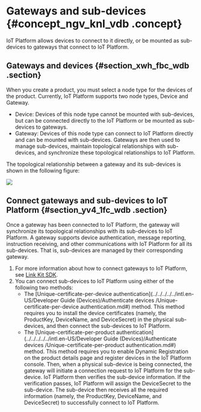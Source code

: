 # Gateways and sub-devices {#concept_ngv_knl_vdb .concept}

IoT Platform allows devices to connect to it directly, or be mounted as sub-devices to gateways that connect to IoT Platform.

## Gateways and devices {#section_xwh_fbc_wdb .section}

When you create a product, you must select a node type for the devices of the product. Currently, IoT Platform supports two node types, Device and Gateway.

-   Device: Devices of this node type cannot be mounted with sub-devices, but can be connected directly to the IoT Platform or be mounted as sub-devices to gateways.
-   Gateway: Devices of this node type can connect to IoT Platform directly and can be mounted with sub-devices. Gateways are then used to manage sub-devices, maintain topological relationships with sub-devices, and synchronize these topological relationships to IoT Platform.

The topological relationship between a gateway and its sub-devices is shown in the following figure:

![](http://static-aliyun-doc.oss-cn-hangzhou.aliyuncs.com/assets/img/12824/15507308652876_en-US.PNG)

## Connect gateways and sub-devices to IoT Platform {#section_yv4_1fc_wdb .section}

Once a gateway has been connected to IoT Platform, the gateway will synchronize its topological relationships with its sub-devices to IoT Platform. A gateway supports device authentication, message reporting, instruction receiving, and other communications with IoT Platform for all its sub-devices. That is, sub-devices are managed by their corresponding gateway.

1.  For more information about how to connect gateways to IoT Platform, see [Link Kit SDK](https://www.alibabacloud.com/help/product/93051.htm).
2.  You can connect sub-devices to IoT Platform using either of the following two methods:
    -   The [Unique-certificate-per-device authentication](../../../../../intl.en-US/Developer Guide (Devices)/Authenticate devices /Unique-certificate-per-device authentication.md#) method. This method requires you to install the device certificates \(namely, the ProductKey, DeviceName, and DeviceSecret\) in the physical sub-devices, and then connect the sub-devices to IoT Platform.
    -   The [Unique-certificate-per-product authentication](../../../../../intl.en-US/Developer Guide (Devices)/Authenticate devices /Unique-certificate-per-product authentication.md#) method. This method requires you to enable Dynamic Registration on the product details page and register devices in the IoT Platform console. Then, when a physical sub-device is being connected, the gateway will initiate a connection request to IoT Platform for the sub-device. IoT Platform then verifies the sub-device information. If the verification passes, IoT Platform will assign the DeviceSecret to the sub-device. The sub-device then receives all the required information \(namely, the ProductKey, DeviceName, and DeviceSecret\) to successfully connect to IoT Platform.

